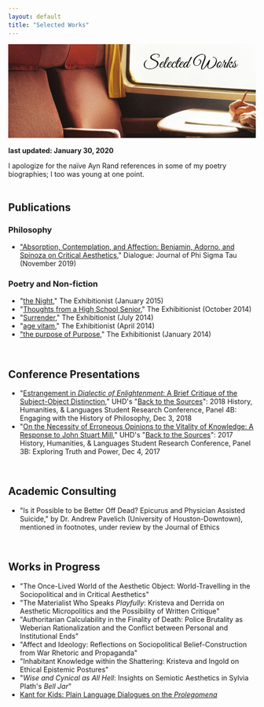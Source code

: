 ```yaml
---
layout: default
title: "Selected Works"
---
```

<div class="hero-image">
  <img src="/assets/images/hero-images/selected-works-hero-image.jpg" alt="selected works hero image"/>
</div><!-- /.hero-image -->

**last updated: January 30, 2020**

<div class="text">I apologize for the naïve Ayn Rand references in some of my poetry biographies; I too was young at one point.</div><!-- /.text -->

<br>

## Publications


### Philosophy

* ["Absorption, Contemplation, and Affection: Benjamin, Adorno, and Spinoza on Critical Aesthetics](/assets/pdfs/2019-11-benjamin-adorno-spinoza.pdf)," Dialogue: Journal of Phi Sigma Tau (November 2019)


### Poetry and Non-fiction

* "[the Night](https://thexzbt.files.wordpress.com/2013/02/2015-1.pdf)," The Exhibitionist (January 2015)
* "[Thoughts from a High School Senior](https://thexzbt.files.wordpress.com/2014/10/2014-4.pdf)," The Exhibitionist (October 2014)
* "[Surrender](https://thexzbt.files.wordpress.com/2014/10/2014-3.pdf)," The Exhibitionist (July 2014)
* "[age vitam](https://thexzbt.files.wordpress.com/2013/02/2014-2.pdf)," The Exhibitionist (April 2014)
* ["the purpose of Purpose](https://thexzbt.files.wordpress.com/2013/02/2014-1.pdf)," The Exhibitionist (January 2014)

<br>


## Conference Presentations

* "[Estrangement in *Dialectic of Enlightenment*: A Brief Critique of the Subject-Object Distinction](/assets/pdfs/2018-12-03-estrangement.pdf)," UHD's "[Back to the Sources](https://www.uhd.edu/academics/humanities/about/departments/hhl/Documents/2018-HHL-Student-Resaerch-Conference-PROGRAM.pdf)": 2018 History, Humanities, & Languages Student Research Conference, Panel 4B: Engaging with the History of Philosophy, Dec 3, 2018
* "[On the Necessity of Erroneous Opinions to the Vitality of Knowledge: A Response to John Stuart Mill](/assets/pdfs/2017-12-04-erroneous-opinions.pdf)," UHD's "[Back to the Sources](/assets/pdfs/2017-12-04-conference-program.pdf)": 2017 History, Humanities, & Languages Student Research Conference, Panel 3B: Exploring Truth and Power, Dec 4, 2017

<br>


## Academic Consulting

* "Is it Possible to be Better Off Dead? Epicurus and Physician Assisted Suicide," by Dr. Andrew Pavelich (University of Houston-Downtown), mentioned in footnotes, under review by the Journal of Ethics

<br>


## Works in Progress

* "The Once-Lived World of the Aesthetic Object: World-Travelling in the Sociopolitical and in Critical Aesthetics"
* "The Materialist Who Speaks *Playfully*: Kristeva and Derrida on Aesthetic Micropolitics and the Possibility of Written Critique"
* "Authoritarian Calculability in the Finality of Death: Police Brutality as Weberian Rationalization and the Conflict between Personal and Institutional Ends"
* "Affect and Ideology: Reflections on Sociopolitical Belief-Construction from War Rhetoric and Propaganda"
* "Inhabitant Knowledge within the Shattering: Kristeva and Ingold on Ethical Epistemic Postures"
* "*Wise and Cynical as All Hell*: Insights on Semiotic Aesthetics in Sylvia Plath's *Bell Jar*"
* <u>Kant for Kids: Plain Language Dialogues on the <i>Prolegomena</i></u>
